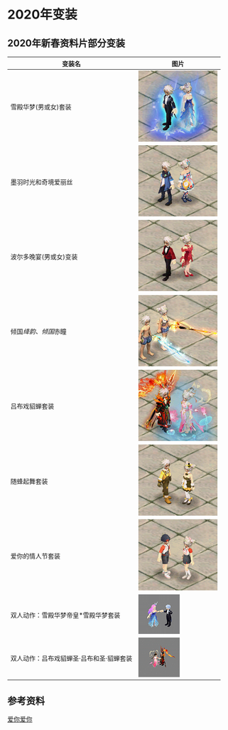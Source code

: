 # 2020年变装

## 2020年新春资料片部分变装

| 变装名 | 图片 |  
|---|---|
| 雪殿华梦(男或女)套装 |![](/static/images/game/suit/2020/dxhmpic.png) |  
| 墨羽时光和奇境爱丽丝 |![](/static/images/game/suit/2020/myalspic.png)|  
| 波尔多晚宴(男或女)变装 |![](/static/images/game/suit/2020/berdwypic.png)|
| 倾国*绛韵、倾国*赤瞳 |![](/static/images/game/suit/2020/qingguopic.png) |
| 吕布戏貂蝉套装 |![](/static/images/game/suit/2020/lbdchpic.png)|
| 随蜂起舞套装 |![](/static/images/game/suit/2020/sfqwpic.png) |
| 爱你的情人节套装 |![](/static/images/game/suit/2020/andqrjpic.png) |
| 双人动作：雪殿华梦帝皇*雪殿华梦套装|![](/static/images/game/suit/2020/xdhm.gif) |
| 双人动作：吕布戏貂蝉圣·吕布和圣·貂蝉套装 |![](/static/images/game/suit/2020/lbdch.gif) |


## 参考资料
[爱你爱你](https://ffo.qq.com/act/a20191126recharge/index.html)
